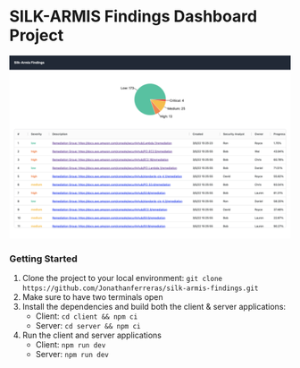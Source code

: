 # SILK-ARMIS Findings Dashboard Project

![alt text](app-screenshot.png)

### Getting Started

1. Clone the project to your local environment: `git clone https://github.com/Jonathanferreras/silk-armis-findings.git`
2. Make sure to have two terminals open
3. Install the dependencies and build both the client & server applications:
   - Client: `cd client && npm ci`
   - Server: `cd server && npm ci`
4. Run the client and server applications
   - Client: `npm run dev`
   - Server: `npm run dev`
